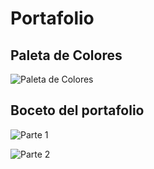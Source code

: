 # Portafolio

## Paleta de Colores

![Paleta de Colores](https://drive.google.com/file/d/1Nnv9MEoytlcy8ZgjkMNUOPsYbO5qilAs/view?usp=sharing)

## Boceto del portafolio

![Parte 1](https://drive.google.com/file/d/1GIQAEMoMZWRiQp2bt4zP_aBwhUP4n9ec/view?usp=sharing)

![Parte 2](https://drive.google.com/file/d/1uOA6ikBkfN4ZANTAyXksvO46Jc-ZDimj/view?usp=sharing)